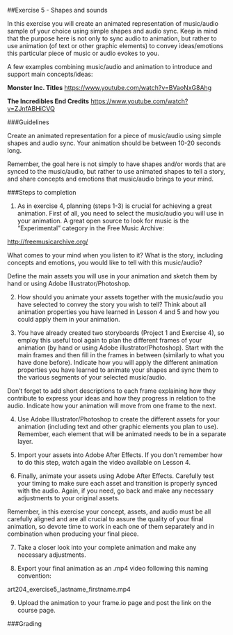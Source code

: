 ##Exercise 5 - Shapes and sounds

In this exercise you will create an animated representation of music/audio sample of your choice using simple shapes and audio sync. Keep in mind that the purpose here is not only to sync audio to animation, but rather to use animation (of text or other graphic elements) to convey ideas/emotions this particular piece of music or audio evokes to you. 

A few examples combining music/audio and animation to introduce and support main concepts/ideas:

**Monster Inc. Titles**
https://www.youtube.com/watch?v=BVaoNxG8Ahg

**The Incredibles End Credits**
https://www.youtube.com/watch?v=ZJnfABHiCVQ


###Guidelines

Create an animated representation for a piece of music/audio using simple shapes and audio sync. Your animation should be between 10-20 seconds long.

Remember, the goal here is not simply to have shapes and/or words that are synced to the music/audio, but rather to use animated shapes to tell a story, and share concepts and emotions that music/audio brings to your mind.

###Steps to completion

1. As in exercise 4, planning (steps 1-3) is crucial for achieving a great animation. First of all, you need to select the music/audio you will use in your animation. A great open source to look for music is the “Experimental” category in the Free Music Archive:

 http://freemusicarchive.org/ 

 What comes to your mind when you listen to it? What is the story, including concepts and emotions, you would like to tell with this music/audio? 

 Define the main assets you will use in your animation and sketch them by hand or using Adobe Illustrator/Photoshop. 

2. How should you animate your assets together with the music/audio you have selected to convey the story you wish to tell? Think about all animation properties you have learned in Lesson 4 and 5 and how you could apply them in your animation.

3. You have already created two storyboards (Project 1 and Exercise 4), so employ this useful tool again to plan the different frames of your animation (by hand or using Adobe illustrator/Photoshop). Start with the main frames and then fill in the frames in between (similarly to what you have done before). Indicate how you will apply the different animation properties you have learned to animate your shapes and sync them to the various segments of your selected music/audio. 

 Don’t forget to add short descriptions to each frame explaining how they contribute to express your ideas and how they progress in relation to the audio. Indicate how your animation will move from one frame to the next.

4. Use Adobe Illustrator/Photoshop to create the different assets for your animation (including text and other graphic elements you plan to use). Remember, each element that will be animated needs to be in a separate layer.

5. Import your assets into Adobe After Effects. If you don’t remember how to do this step, watch again the video available on Lesson 4.

6. Finally, animate your assets using Adobe After Effects. Carefully test your timing to make sure each asset and transition is properly synced with the audio. Again, if you need, go back and make any necessary adjustments to your original assets.

 Remember, in this exercise your concept, assets, and audio must be all carefully aligned and are all crucial to assure the quality of your final animation, so devote time to work in each one of them separately and in combination when producing your final piece.

7. Take a closer look into your complete animation and make any necessary adjustments.

8. Export your final animation as an .mp4 video following this naming convention:

 art204_exercise5_lastname_firstname.mp4

9. Upload the animation to your frame.io page and post the link on the course page.

###Grading
